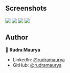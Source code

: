 
## Screenshots

<p float="center">
    <img src="https://github.com/rudram837/recipe_android_project/blob/main/Screenshots/home_recipe.jpg">
    <img src="https://github.com/rudram837/recipe_android_project/blob/main/Screenshots/search.jpg">
    <img src="https://github.com/rudram837/recipe_android_project/blob/main/Screenshots/category.jpg">
    <img src="https://github.com/rudram837/recipe_android_project/blob/main/Screenshots/detail.jpg">
</p>



## Author

👤 **Rudra Maurya**

* LinkedIn: [@rudramaurya](https://www.linkedin.com/in/rudra-maurya-6bb350253?utm_source=share&utm_campaign=share_via&utm_content=profile&utm_medium=android_app)
* GitHub: [@rudramaurya](https://github.com/rudram837)

